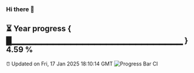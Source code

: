 ### Hi there 👋
⏳ Year progress { █▁▁▁▁▁▁▁▁▁▁▁▁▁▁▁▁▁▁▁▁▁▁▁▁▁▁▁▁▁ } 4.59 %
---
⏰ Updated on Fri, 17 Jan 2025 18:10:14 GMT
![Progress Bar CI](https://github.com/Moyi321/Moyi321/workflows/Progress%20Bar%20CI/badge.svg)
